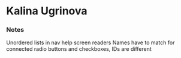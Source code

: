# Kalina Ugrinova

### Notes

Unordered lists in nav help screen readers
Names have to match for connected radio buttons and checkboxes, IDs are different
